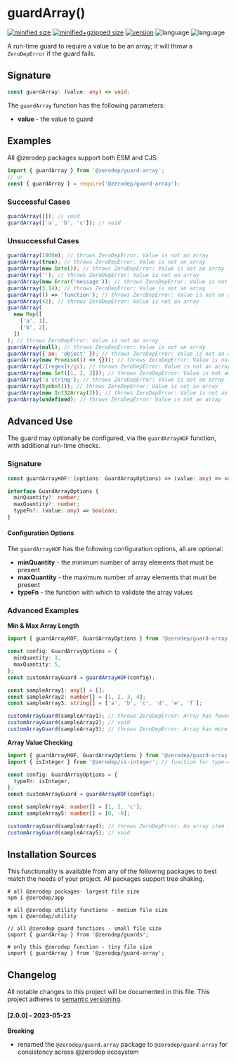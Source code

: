 # guardArray()

[![minified size](https://img.shields.io/bundlephobia/min/@zerodep/guard-array?style=flat-square&color=blue)](https://bundlephobia.com/package/@zerodep/guard-array)
[![minified+gzipped size](https://img.shields.io/bundlephobia/minzip/@zerodep/guard-array?style=flat-square&color=blue)](https://bundlephobia.com/package/@zerodep/guard-array)
[![version](https://img.shields.io/npm/v/@zerodep/guard-array?style=flat-square&color=blue)](https://www.npmjs.com/package/@zerodep/guard-array)
![language](https://img.shields.io/github/languages/top/cdepage/zerodep?style=flat-square)
![language](https://img.shields.io/badge/types-included-blue?style=flat-square)

A run-time guard to require a value to be an array; it will throw a `ZeroDepError` if the guard fails.

## Signature

```typescript
const guardArray: (value: any) => void;
```

The `guardArray` function has the following parameters:

- **value** - the value to guard

## Examples

All @zerodep packages support both ESM and CJS.

```javascript
import { guardArray } from '@zerodep/guard-array';
// or
const { guardArray } = require('@zerodep/guard-array');
```

### Successful Cases

```javascript
guardArray([]); // void
guardArray(['a', 'b', 'c']); // void
```

### Unsuccessful Cases

```javascript
guardArray(1000n); // throws ZeroDepError: Value is not an array
guardArray(true); // throws ZeroDepError: Value is not an array
guardArray(new Date()); // throws ZeroDepError: Value is not an array
guardArray(''); // throws ZeroDepError: Value is not an array
guardArray(new Error('message')); // throws ZeroDepError: Value is not an array
guardArray(3.14); // throws ZeroDepError: Value is not an array
guardArray(() => 'function'); // throws ZeroDepError: Value is not an array
guardArray(42); // throws ZeroDepError: Value is not an array
guardArray(
  new Map([
    ['a', 1],
    ['b', 2],
  ])
); // throws ZeroDepError: Value is not an array
guardArray(null); // throws ZeroDepError: Value is not an array
guardArray({ an: 'object' }); // throws ZeroDepError: Value is not an array
guardArray(new Promise(() => {})); // throws ZeroDepError: Value is not an array
guardArray(/[regex]+/gi); // throws ZeroDepError: Value is not an array
guardArray(new Set([1, 2, 3])); // throws ZeroDepError: Value is not an array
guardArray('a string'); // throws ZeroDepError: Value is not an array
guardArray(Symbol()); // throws ZeroDepError: Value is not an array
guardArray(new Int32Array(2)); // throws ZeroDepError: Value is not an array
guardArray(undefined); // throws ZeroDepError: Value is not an array
```

## Advanced Use

The guard may optionally be configured, via the `guardArrayHOF` function, with additional run-time checks.

### Signature

```typescript
const guardArrayHOF: (options: GuardArrayOptions) => (value: any) => void;

interface GuardArrayOptions {
  minQuantity?: number;
  maxQuantity?: number;
  typeFn?: (value: any) => boolean;
}
```

#### Configuration Options

The `guardArrayHOF` has the following configuration options, all are optional:

- **minQuantity** - the minimum number of array elements that must be present
- **maxQuantity** - the maximum number of array elements that must be present
- **typeFn** - the function with which to validate the array values

### Advanced Examples

**Min & Max Array Length**

```typescript
import { guardArrayHOF, GuardArrayOptions } from '@zerodep/guard-array';

const config: GuardArrayOptions = {
  minQuantity: 1,
  maxQuantity: 5,
};
const customArrayGuard = guardArrayHOF(config);

const sampleArray1: any[] = [];
const sampleArray2: number[] = [1, 2, 3, 4];
const sampleArray3: string[] = ['a', 'b', 'c', 'd', 'e', 'f'];

customArrayGuard(sampleArray1); // throws ZeroDepError: Array has fewer than 1 items
customArrayGuard(sampleArray2); // void
customArrayGuard(sampleArray3); // throws ZeroDepError: Array has more than 5 items
```

**Array Value Checking**

```typescript
import { guardArrayHOF, GuardArrayOptions } from '@zerodep/guard-array';
import { isInteger } from '@zerodep/is-integer'; // function for type-checking

const config: GuardArrayOptions = {
  typeFn: isInteger,
};
const customArrayGuard = guardArrayHOF(config);

const sampleArray4: number[] = [1, 2, 'c'];
const sampleArray5: number[] = [0, -0];

customArrayGuard(sampleArray4); // throws ZeroDepError: An array item is of the incorrect type
customArrayGuard(sampleArray5); // void
```

## Installation Sources

This functionality is available from any of the following packages to best match the needs of your project. All packages support tree shaking.

```shell
# all @zerodep packages- largest file size
npm i @zerodep/app

# all @zerodep utility functions - medium file size
npm i @zerodep/utility

// all @zerodep guard functions - small file size
import { guardArray } from '@zerodep/guards';

# only this @zerodep function - tiny file size
import { guardArray } from '@zerodep/guard-array';
```

## Changelog

All notable changes to this project will be documented in this file. This project adheres to [semantic versioning](https://semver.org/spec/v2.0.0.html).

#### [2.0.0] - 2023-05-23

**Breaking**

- renamed the `@zerodep/guard.array` package to `@zerodep/guard-array` for consistency across @zerodep ecosystem
